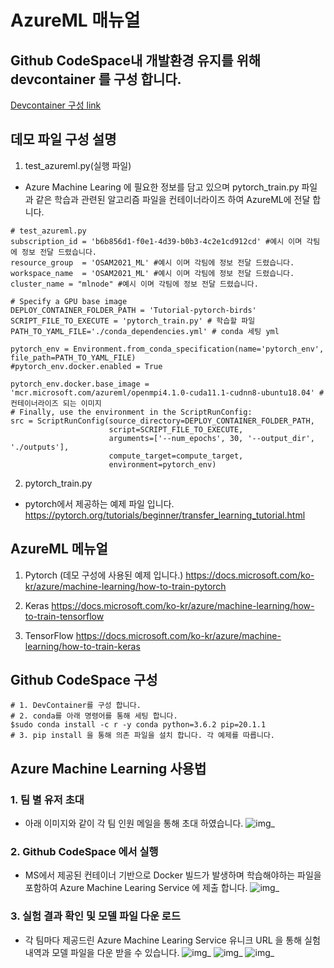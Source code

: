 # AzureML 매뉴얼

## Github CodeSpace내 개발환경 유지를 위해 devcontainer 를 구성 합니다.
[Devcontainer 구성 link](https://docs.github.com/en/codespaces/customizing-your-codespace/configuring-codespaces-for-your-project)


## 데모 파일 구성 설명

1. test_azureml.py(실행 파일)
- Azure Machine Learing 에 필요한 정보를 담고 있으며 pytorch_train.py 파일과 같은 학습과 관련된 알고리즘 파일을 컨테이너라이즈 하여 AzureML에 전달 합니다.

```
# test_azureml.py
subscription_id = 'b6b856d1-f0e1-4d39-b0b3-4c2e1cd912cd' #예시 이며 각팀에 정보 전달 드렸습니다.
resource_group  = 'OSAM2021_ML' #예시 이며 각팀에 정보 전달 드렸습니다.
workspace_name  = 'OSAM2021_ML' #예시 이며 각팀에 정보 전달 드렸습니다.
cluster_name = "mlnode" #예시 이며 각팀에 정보 전달 드렸습니다.

# Specify a GPU base image
DEPLOY_CONTAINER_FOLDER_PATH = 'Tutorial-pytorch-birds'
SCRIPT_FILE_TO_EXECUTE = 'pytorch_train.py' # 학습할 파일
PATH_TO_YAML_FILE='./conda_dependencies.yml' # conda 세팅 yml

pytorch_env = Environment.from_conda_specification(name='pytorch_env', file_path=PATH_TO_YAML_FILE)
#pytorch_env.docker.enabled = True

pytorch_env.docker.base_image = 'mcr.microsoft.com/azureml/openmpi4.1.0-cuda11.1-cudnn8-ubuntu18.04' # 컨테이너라이즈 되는 이미지
# Finally, use the environment in the ScriptRunConfig:
src = ScriptRunConfig(source_directory=DEPLOY_CONTAINER_FOLDER_PATH,
                      script=SCRIPT_FILE_TO_EXECUTE,
                      arguments=['--num_epochs', 30, '--output_dir', './outputs'],
                      compute_target=compute_target,
                      environment=pytorch_env)
```

2. pytorch_train.py 
- pytorch에서 제공하는 예제 파일 입니다.
https://pytorch.org/tutorials/beginner/transfer_learning_tutorial.html


## AzureML 메뉴얼
1. Pytorch (데모 구성에 사용된 예제 입니다.)
https://docs.microsoft.com/ko-kr/azure/machine-learning/how-to-train-pytorch

2. Keras
https://docs.microsoft.com/ko-kr/azure/machine-learning/how-to-train-tensorflow

3. TensorFlow
https://docs.microsoft.com/ko-kr/azure/machine-learning/how-to-train-keras

## Github CodeSpace 구성
```
# 1. DevContainer를 구성 합니다.
# 2. conda를 아래 명령어를 통해 세팅 합니다. 
$sudo conda install -c r -y conda python=3.6.2 pip=20.1.1
# 3. pip install 을 통해 의존 파일을 설치 합니다. 각 예제를 따릅니다.
```

## Azure Machine Learning 사용법

### 1. 팀 별 유저 초대
- 아래 이미지와 같이 각 팀 인원 메일을 통해 초대 하였습니다.
![img_](https://user-images.githubusercontent.com/22819926/135014741-3c03aca6-dbd0-4988-9721-a0b2b290a1cf.png)

### 2. Github CodeSpace 에서 실행
- MS에서 제공된 컨테이너 기반으로 Docker 빌드가 발생하며 학습해야하는 파일을 포함하여 Azure Machine Learing Service 에 제출 합니다.
![img_](https://user-images.githubusercontent.com/22819926/135014743-e79f1033-6be0-4b4d-8bc1-cc540e4a234e.png)

### 3. 실험 결과 확인 및 모델 파일 다운 로드
- 각 팀마다 제공드린 Azure Machine Learing Service 유니크 URL 을 통해 실험내역과 모델 파일을 다운 받을 수 있습니다.
![img_](https://user-images.githubusercontent.com/22819926/135014746-a91426fa-112d-43d3-81af-cb214cd8c68c.png)
![img_](https://user-images.githubusercontent.com/22819926/135014744-d6c952e0-caa9-47ba-a211-227c66c2d406.png)
![img_](https://user-images.githubusercontent.com/22819926/135014739-fec505a6-7fd2-4938-95b8-675fc6427143.png)

